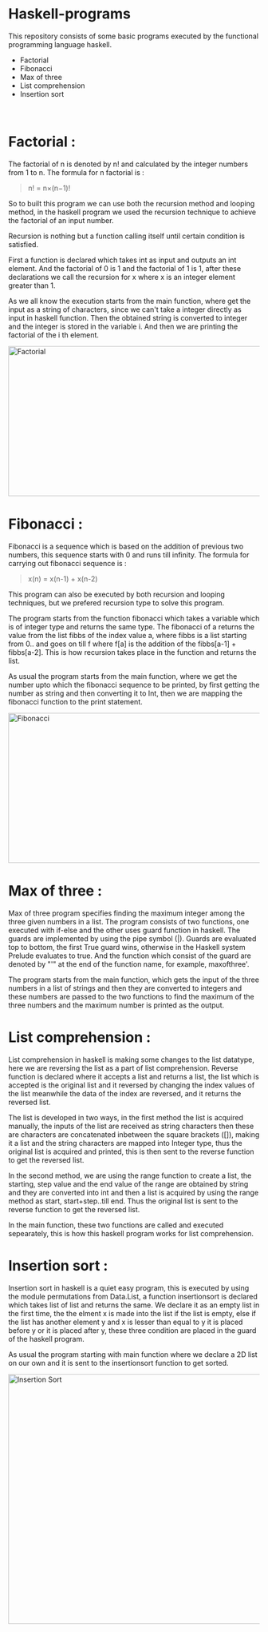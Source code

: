 # Haskell-programs
This repository consists of some basic programs executed by the functional programming language haskell.
* Factorial 
* Fibonacci
* Max of three
* List comprehension
* Insertion sort

<br/>

# **Factorial :**

The factorial of n is denoted by n! and calculated by the integer numbers from 1 to n. The formula for n factorial is :

>n! = n×(n−1)!

So to built this program we can use both the recursion method and looping method, in the haskell program we used the recursion technique to achieve the factorial of an input number.

Recursion is nothing but a function calling itself until certain condition is satisfied.

First a function is declared which takes int as input and outputs an int element. And the factorial of 0 is 1 and the factorial of 1 is 1, after these declarations we call the recursion for x where x is an integer element greater than 1.

As we all know the execution starts from the main function, where get the input as a string of characters, since we can't take a integer directly as input in haskell function. Then the obtained string is converted to integer and the integer is stored in the variable i. And then we are printing the factorial of the i th element.

<img src='https://encrypted-tbn0.gstatic.com/images?q=tbn:ANd9GcRmneQHsAsyEbLRrOcSe-Cb-d7ZjYdXa56t1a9fh1221JLMOqQwAkAcVH2iCodCIL0muyY&usqp=CAU' align='center' alt='Factorial' height=300 width=1000>
<br/>

# **Fibonacci :**

Fibonacci is a sequence which is based on the addition of previous two numbers, this sequence starts with 0 and runs till infinity. The formula for carrying out fibonacci sequence is :

> x(n) = x(n-1) + x(n-2)

This program can also be executed by both recursion and looping techniques, but we prefered recursion type to solve this program.

The program starts from the function fibonacci which takes a variable which is of integer type and returns the same type. The fibonacci of a returns the value from the list fibbs of the index value a, where fibbs is a list starting from 0.. and goes on till f where f[a] is the addition of the fibbs[a-1] + fibbs[a-2]. This is how recursion takes place in the function and returns the list.

As usual the program starts from the main function, where we get the number upto which the fibonacci sequence to be printed, by first getting the number as string and then converting it to Int, then we are mapping the fibonacci function to the print statement.

<img src='https://i.pinimg.com/originals/9a/5f/bf/9a5fbfa150fdeab90a3fd4c39afedf54.gif' width=1000 height=300 align='center' alt='Fibonacci'>
<br/>

# **Max of three :**

Max of three program specifies finding the maximum integer among the three given numbers in a list. The program consists of two functions, one executed with if-else and the other uses guard function in haskell. The guards are implemented by using the pipe symbol (|). Guards are evaluated top to bottom, the first True guard wins, otherwise in the Haskell system Prelude evaluates to true. And the function which consist of the guard are denoted by "'" at the end of the function name, for example, maxofthree'.

The program starts from the main function, which gets the input of the three numbers in a list of strings and then they are converted to integers and these numbers are passed to the two functions to find the maximum of the three numbers and the maximum number is printed as the output.

# **List comprehension :**

List comprehension in haskell is making some changes to the list datatype, here we are reversing the list as a part of list comprehension. Reverse function is declared where it accepts a list and returns a list, the list which is accepted is the original list and it reversed by changing the index values of the list meanwhile the data of the index are reversed, and it returns the reversed list.

The list is developed in two ways, in the first method the list is acquired manually, the inputs of the list are received as string characters then these are characters are concatenated inbetween the square brackets ([]), making it a list and the string characters are mapped into Integer type, thus the original list is acquired and printed, this is then sent to the reverse function to get the reversed list.

In the second method, we are using the range function to create a list, the starting, step value and the end value of the range are obtained by string and they are converted into int and then a list is acquired by using the range method as start, start+step..till end. Thus the original list is sent to the reverse function to get the reversed list.

In the main function, these two functions are called and executed sepearately, this is how this haskell program works for list comprehension.

# **Insertion sort :**

Insertion sort in haskell is a quiet easy program, this is executed by using the module permutations from Data.List, a function insertionsort is declared which takes list of list and returns the same. We declare it as an empty list in the first time, the the elment x is made into the list if the list is empty, else if the list has another element y and x is lesser than equal to y it is placed before y or it is placed after y, these three condition are placed in the guard of the haskell program.

As usual the program starting with main function where we declare a 2D list on our own and it is sent to the insertionsort function to get sorted.

<img src='https://media.geeksforgeeks.org/wp-content/uploads/insertionsort.png' alt='Insertion Sort' align='center' height=500 width=1000>
<br/>

